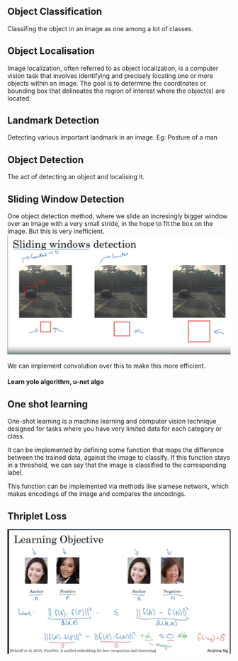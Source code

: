 ## Object Classification
Classifing the object in an image as one among a lot of classes.

## Object Localisation
Image localization, often referred to as object localization, is a computer vision task that involves identifying and precisely locating one or more objects within an image. The goal is to determine the coordinates or bounding box that delineates the region of interest where the object(s) are located.

## Landmark Detection
Detecting various important landmark in an image. Eg: Posture of a man

## Object Detection
The act of detecting an object and localising it. 

## Sliding Window Detection
One object detection method, where we slide an incresingly bigger window over an image with a very small stride, in the hope to fit the box on the image. But this is very inefficient.
![Alt text](<Screenshot from 2023-10-18 20-15-23.png>)

We can implement convolution over this to make this more efficient.

#### Learn yolo algorithm, u-net algo

## One shot learning
One-shot learning is a machine learning and computer vision technique designed for tasks where you have very limited data for each category or class. 

It can be implemented by defining some function that maps the difference between the trained data, against the image to classify. If this function stays in a threshold, we can say that the image is classified to the corresponding label. 

This function can be implemented via methods like siamese network, which makes encodings of the image and compares the encodings.

## Thriplet Loss
![Alt text](<Screenshot from 2023-10-18 21-29-57.png>)
